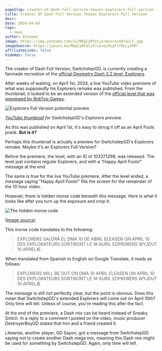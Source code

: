 ```yaml
---
pageSlug: creator-of-dash-full-version-teases-explorers-full-version
title: Creator Of Dash Full Version Teases Explorers Full Version
desc:
date: 2024-04-03
tags:
  - news
author: blooxen
image: https://img.youtube.com/vi/MEglyRfe1j4/maxresdefault.jpg
imageSource: https://youtu.be/MEglyRfe1j4?si=ej0iqfifRLLyJhPr
affiliateLinks: false
hideAds: false
---
```


The creator of Dash Full Version, SwitchstepGD, is currently creating a fanmade recreation of the [official Geometry Dash 2.2 level, Explorers](/posts/explorers-delayed-until-after-geometry-dash-2-2/).

After weeks of waiting, on April 1st, 2024, a live YouTube video premiere of what was supposedly his Explorers remake was published. From the thumbnail, it looked to be an extended version of the [official level that was previewed by RobTop Games](/posts/geometry-dash-new-sneak-peek-analysis/).

![Explorers Full Version potential preview](https://img.youtube.com/vi/Ma4pt-fdOvA/maxresdefault.jpg)

*[YouTube thumbnail](https://youtu.be/Ma4pt-fdOvA?si=lBZYkqpVM2_q1yx8) for SwitchstepGD's Explorers preview.*

As this was published on April 1st, it's easy to shrug it off as an April Fools prank. **But is it?**

Perhaps this thumbnail is actually a preview for SwitchstepGD's Explorers remake. Maybe it's an Explorers Full Version?

Before the premiere, the level, with an ID of 103371298, was released. The level just contains regular Explorers, and with a "Happy April Fools!" message at the end.

The same is true for the live YouTube premiere. After the level ended, a message saying "Happy April Fools!" fills the screen for the remainder of the 10 hour video.

However, there is hidden morse code beneath this message. Here is what it looks like after you turn up the exposure and crop it: 

![The hidden morse code](https://i.imgur.com/896mTks.png)

([Image source](https://imgur.com/a/cHf6Bjc))

This morse code translates to the following:

> EXPLORERS SALDRÅ EL DMA 10 DE ABRIL ELEASEN ON APRIL 10 DES EKPLORATEURS SORTIRONT LE 1# AURIL EDPRORERS WYJDUT 10 APRELÆ.

When translated from Spanish to English on Google Translate, it reads as follows:

> EXPLORERS WILL BE OUT ON DMA 10 APRIL ELEASEN ON APRIL 10 DES EKPLORATEURS SORTIRONT LE 1# AURIL EDPRORERS WYJDUT 10 APRELÆ

The message is still not perfectly clear, but the point is obvious. Does this mean that SwitchstepGD's extended Explorers will come out on April 10th? Only time will tell. Unless of course, you're reading this after the fact.

At the end of the premiere, a Dash mix can be heard instead of Sneaky Snitch. In a reply to a comment I posted on the video, music producer DestroyerBoyGD stated that him and a friend created it.

Likewise, another player, GD Sayori, got a message from SwitchstepGD saying not to create another Dash mega mix, meaning this Dash mix might be used for something by SwitchstepGD. Again, only time will tell.
